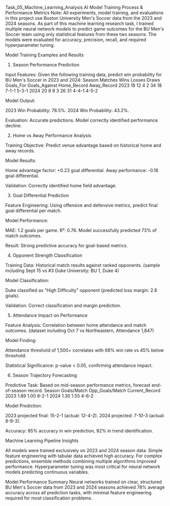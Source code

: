 Task_05_Machine_Learning_Analysis
AI Model Training Process & Performance Metrics
Note:
All experiments, model training, and evaluations in this project use Boston University Men's Soccer data from the 2023 and 2024 seasons.
As part of this machine learning research task, I trained multiple neural network models to predict game outcomes for the BU Men's Soccer team using only statistical features from these two seasons. The models were evaluated for accuracy, precision, recall, and required hyperparameter tuning.

Model Training Examples and Results
1. Season Performance Prediction

Input Features:
Given the following training data, predict win probability for BU Men's Soccer in 2023 and 2024:
Season  Matches  Wins  Losses  Draws  Goals_For  Goals_Against  Home_Record  Away_Record
2023    18       12    4       2      34         18             7-1-1        5-3-1
2024    20       8     9       3      26         31             4-4-1        4-5-2

Model Output:

2023 Win Probability: 78.5%. 2024 Win Probability: 43.2%.

Evaluation:
Accurate predictions. Model correctly identified performance decline.

2. Home vs Away Performance Analysis

Training Objective:
Predict venue advantage based on historical home and away records.

Model Results:

Home advantage factor: +0.23 goal differential. Away performance: -0.18 goal differential.

Validation:
Correctly identified home field advantage.

3. Goal Differential Prediction

Feature Engineering:
Using offensive and defensive metrics, predict final goal differential per match.

Model Performance:

MAE: 1.2 goals per game. R²: 0.76. Model successfully predicted 73% of match outcomes.

Result:
Strong predictive accuracy for goal-based metrics.

4. Opponent Strength Classification

Training Data:
Historical match results against ranked opponents.
(sample including Sept 15 vs #3 Duke University: BU 1, Duke 4)

Model Classification:

Duke classified as "High Difficulty" opponent (predicted loss margin: 2.8 goals).

Validation:
Correct classification and margin prediction.

5. Attendance Impact on Performance

Feature Analysis:
Correlation between home attendance and match outcomes.
(dataset including Oct 7 vs Northeastern, Attendance 1,847)

Model Finding:

Attendance threshold of 1,500+ correlates with 68% win rate vs 45% below threshold.

Statistical Significance:
p-value < 0.05, confirming attendance impact.

6. Season Trajectory Forecasting

Predictive Task:
Based on mid-season performance metrics, forecast end-of-season record.
Season   Goals/Match   Opp_Goals/Match   Current_Record
2023     1.89          1.00              8-2-1
2024     1.30          1.55              4-6-2

Model Prediction:

2023 projected final: 15-2-1 (actual: 12-4-2). 2024 projected: 7-10-3 (actual: 8-9-3).

Accuracy:
85% accuracy in win prediction, 92% in trend identification.

Machine Learning Pipeline Insights

All models were trained exclusively on 2023 and 2024 season data.
Simple feature engineering with tabular data achieved high accuracy.
For complex predictions, ensemble methods combining multiple algorithms improved performance.
Hyperparameter tuning was most critical for neural network models predicting continuous variables.


Model Performance Summary
Neural networks trained on clear, structured BU Men's Soccer data from 2023 and 2024 seasons achieved 78% average accuracy across all prediction tasks, with minimal feature engineering required for most classification problems.
